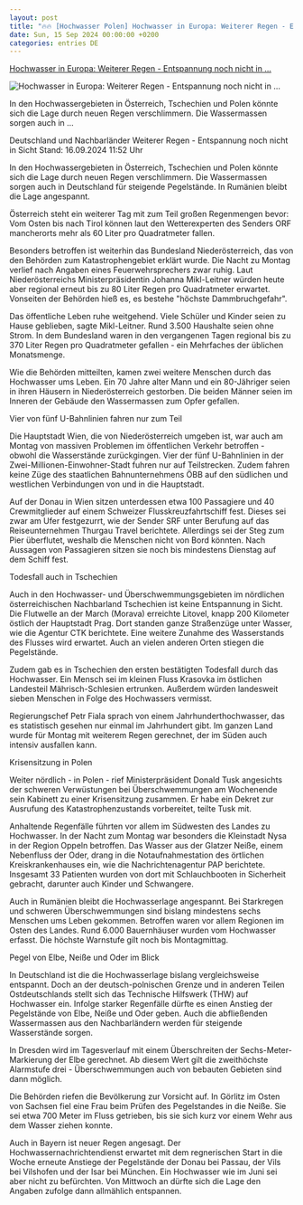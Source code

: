 ```yaml
---
layout: post
title: "🔥🔥 [Hochwasser Polen] Hochwasser in Europa: Weiterer Regen - Entspannung noch nicht in ..."
date: Sun, 15 Sep 2024 00:00:00 +0200
categories: entries DE
---
```

[Hochwasser in Europa: Weiterer Regen - Entspannung noch nicht in ...](https://www.tagesschau.de/ausland/europa/hochwasser-oesterreich-tschechien-polen-deutschland-100.html)

![Hochwasser in Europa: Weiterer Regen - Entspannung noch nicht in ...](https://images.tagesschau.de/image/e859b974-d208-49a2-a1f1-6a9c2e675ac8/AAABkfn3eys/AAABkZLhkrw/16x9-1280/hochwasser-438.jpg)

In den Hochwassergebieten in Österreich, Tschechien und Polen könnte sich die Lage durch neuen Regen verschlimmern. Die Wassermassen sorgen auch in ...

Deutschland und Nachbarländer Weiterer Regen - Entspannung noch nicht in Sicht Stand: 16.09.2024 11:52 Uhr

In den Hochwassergebieten in Österreich, Tschechien und Polen könnte sich die Lage durch neuen Regen verschlimmern. Die Wassermassen sorgen auch in Deutschland für steigende Pegelstände. In Rumänien bleibt die Lage angespannt.

Österreich steht ein weiterer Tag mit zum Teil großen Regenmengen bevor: Vom Osten bis nach Tirol können laut den Wetterexperten des Senders ORF mancherorts mehr als 60 Liter pro Quadratmeter fallen.

Besonders betroffen ist weiterhin das Bundesland Niederösterreich, das von den Behörden zum Katastrophengebiet erklärt wurde. Die Nacht zu Montag verlief nach Angaben eines Feuerwehrsprechers zwar ruhig. Laut Niederösterreichs Ministerpräsidentin Johanna Mikl-Leitner würden heute aber regional erneut bis zu 80 Liter Regen pro Quadratmeter erwartet. Vonseiten der Behörden hieß es, es bestehe "höchste Dammbruchgefahr".

Das öffentliche Leben ruhe weitgehend. Viele Schüler und Kinder seien zu Hause geblieben, sagte Mikl-Leitner. Rund 3.500 Haushalte seien ohne Strom. In dem Bundesland waren in den vergangenen Tagen regional bis zu 370 Liter Regen pro Quadratmeter gefallen - ein Mehrfaches der üblichen Monatsmenge.

Wie die Behörden mitteilten, kamen zwei weitere Menschen durch das Hochwasser ums Leben. Ein 70 Jahre alter Mann und ein 80-Jähriger seien in ihren Häusern in Niederösterreich gestorben. Die beiden Männer seien im Inneren der Gebäude den Wassermassen zum Opfer gefallen.

Vier von fünf U-Bahnlinien fahren nur zum Teil

Die Hauptstadt Wien, die von Niederösterreich umgeben ist, war auch am Montag von massiven Problemen im öffentlichen Verkehr betroffen - obwohl die Wasserstände zurückgingen. Vier der fünf U-Bahnlinien in der Zwei-Millionen-Einwohner-Stadt fuhren nur auf Teilstrecken. Zudem fahren keine Züge des staatlichen Bahnunternehmens ÖBB auf den südlichen und westlichen Verbindungen von und in die Hauptstadt.

Auf der Donau in Wien sitzen unterdessen etwa 100 Passagiere und 40 Crewmitglieder auf einem Schweizer Flusskreuzfahrtschiff fest. Dieses sei zwar am Ufer festgezurrt, wie der Sender SRF unter Berufung auf das Reiseunternehmen Thurgau Travel berichtete. Allerdings sei der Steg zum Pier überflutet, weshalb die Menschen nicht von Bord könnten. Nach Aussagen von Passagieren sitzen sie noch bis mindestens Dienstag auf dem Schiff fest.

Todesfall auch in Tschechien

Auch in den Hochwasser- und Überschwemmungsgebieten im nördlichen österreichischen Nachbarland Tschechien ist keine Entspannung in Sicht. Die Flutwelle an der March (Morava) erreichte Litovel, knapp 200 Kilometer östlich der Hauptstadt Prag. Dort standen ganze Straßenzüge unter Wasser, wie die Agentur CTK berichtete. Eine weitere Zunahme des Wasserstands des Flusses wird erwartet. Auch an vielen anderen Orten stiegen die Pegelstände.

Zudem gab es in Tschechien den ersten bestätigten Todesfall durch das Hochwasser. Ein Mensch sei im kleinen Fluss Krasovka im östlichen Landesteil Mährisch-Schlesien ertrunken. Außerdem würden landesweit sieben Menschen in Folge des Hochwassers vermisst.

Regierungschef Petr Fiala sprach von einem Jahrhunderthochwasser, das es statistisch gesehen nur einmal im Jahrhundert gibt. Im ganzen Land wurde für Montag mit weiterem Regen gerechnet, der im Süden auch intensiv ausfallen kann.

Krisensitzung in Polen

Weiter nördlich - in Polen - rief Ministerpräsident Donald Tusk angesichts der schweren Verwüstungen bei Überschwemmungen am Wochenende sein Kabinett zu einer Krisensitzung zusammen. Er habe ein Dekret zur Ausrufung des Katastrophenzustands vorbereitet, teilte Tusk mit.

Anhaltende Regenfälle führten vor allem im Südwesten des Landes zu Hochwasser. In der Nacht zum Montag war besonders die Kleinstadt Nysa in der Region Oppeln betroffen. Das Wasser aus der Glatzer Neiße, einem Nebenfluss der Oder, drang in die Notaufnahmestation des örtlichen Kreiskrankenhauses ein, wie die Nachrichtenagentur PAP berichtete. Insgesamt 33 Patienten wurden von dort mit Schlauchbooten in Sicherheit gebracht, darunter auch Kinder und Schwangere.

Auch in Rumänien bleibt die Hochwasserlage angespannt. Bei Starkregen und schweren Überschwemmungen sind bislang mindestens sechs Menschen ums Leben gekommen. Betroffen waren vor allem Regionen im Osten des Landes. Rund 6.000 Bauernhäuser wurden vom Hochwasser erfasst. Die höchste Warnstufe gilt noch bis Montagmittag.

Pegel von Elbe, Neiße und Oder im Blick

In Deutschland ist die die Hochwasserlage bislang vergleichsweise entspannt. Doch an der deutsch-polnischen Grenze und in anderen Teilen Ostdeutschlands stellt sich das Technische Hilfswerk (THW) auf Hochwasser ein. Infolge starker Regenfälle dürfte es einen Anstieg der Pegelstände von Elbe, Neiße und Oder geben. Auch die abfließenden Wassermassen aus den Nachbarländern werden für steigende Wasserstände sorgen.

In Dresden wird im Tagesverlauf mit einem Überschreiten der Sechs-Meter-Markierung der Elbe gerechnet. Ab diesem Wert gilt die zweithöchste Alarmstufe drei - Überschwemmungen auch von bebauten Gebieten sind dann möglich.

Die Behörden riefen die Bevölkerung zur Vorsicht auf. In Görlitz im Osten von Sachsen fiel eine Frau beim Prüfen des Pegelstandes in die Neiße. Sie sei etwa 700 Meter im Fluss getrieben, bis sie sich kurz vor einem Wehr aus dem Wasser ziehen konnte.

Auch in Bayern ist neuer Regen angesagt. Der Hochwassernachrichtendienst erwartet mit dem regnerischen Start in die Woche erneute Anstiege der Pegelstände der Donau bei Passau, der Vils bei Vilshofen und der Isar bei München. Ein Hochwasser wie im Juni sei aber nicht zu befürchten. Von Mittwoch an dürfte sich die Lage den Angaben zufolge dann allmählich entspannen.

